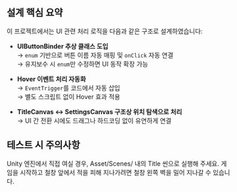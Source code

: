 ## 설계 핵심 요약

이 프로젝트에서는 UI 관련 처리 로직을 다음과 같은 구조로 설계하였습니다:

- **UIButtonBinder<TEnum> 추상 클래스 도입**  
  → `enum` 기반으로 버튼 이름 자동 매핑 및 `onClick` 자동 연결  
  → 유지보수 시 `enum`만 수정하면 UI 동작 확장 가능

- **Hover 이벤트 처리 자동화**  
  → `EventTrigger`를 코드에서 자동 삽입  
  → 별도 스크립트 없이 Hover 효과 적용

- **TitleCanvas ↔ SettingsCanvas 구조상 위치 탐색으로 처리**  
  → UI 간 전환 시에도 드래그나 하드코딩 없이 유연하게 연결

## 테스트 시 주의사항

Unity 엔진에서 직접 여실 경우, Asset/Scenes/ 내의 Title 씬으로 실행해 주세요.
게임을 시작하고 철창 앞에서 적을 피해 지나가려면 철창 왼쪽 벽을 밀어 지나갈 수 있습니다.
